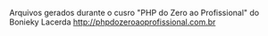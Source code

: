 Arquivos gerados durante o cusro "PHP do Zero ao Profissional" do Bonieky Lacerda
http://phpdozeroaoprofissional.com.br
